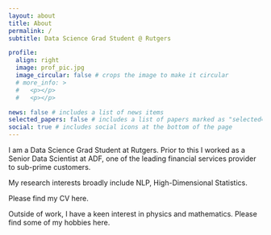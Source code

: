 ```yaml
---
layout: about
title: About
permalink: /
subtitle: Data Science Grad Student @ Rutgers

profile:
  align: right
  image: prof_pic.jpg
  image_circular: false # crops the image to make it circular
  # more_info: >
  #   <p></p>
  #   <p></p>

news: false # includes a list of news items
selected_papers: false # includes a list of papers marked as "selected={true}"
social: true # includes social icons at the bottom of the page
---
```


<!-- Write your biography here. Tell the world about yourself. Link to your favorite [subreddit](http://reddit.com). You can put a picture in, too. The code is already in, just name your picture `prof_pic.jpg` and put it in the `img/` folder.

Put your address / P.O. box / other info right below your picture. You can also disable any of these elements by editing `profile` property of the YAML header of your `_pages/about.md`. Edit `_bibliography/papers.bib` and Jekyll will render your [publications page](/al-folio/publications/) automatically.

Link to your social media connections, too. This theme is set up to use [Font Awesome icons](https://fontawesome.com/) and [Academicons](https://jpswalsh.github.io/academicons/), like the ones below. Add your Facebook, Twitter, LinkedIn, Google Scholar, or just disable all of them. -->

I am a Data Science Grad Student at Rutgers. 
Prior to this I worked as a Senior Data Scientist at ADF, one of the leading financial services provider to sub-prime customers. 

My research interests broadly include NLP, High-Dimensional Statistics.

Please find my CV here.

Outside of work, I have a keen interest in physics and mathematics. Please find some of my hobbies here.